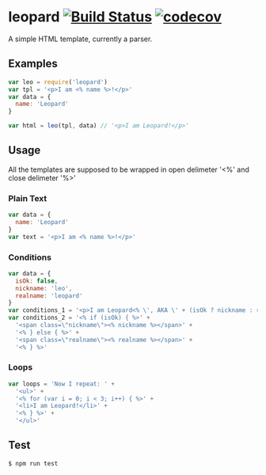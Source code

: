 # leopard [![Build Status](https://travis-ci.org/stop2stare/leopard.svg?branch=master)](https://travis-ci.org/stop2stare/leopard) [![codecov](https://codecov.io/gh/stop2stare/leopard/branch/master/graph/badge.svg)](https://codecov.io/gh/stop2stare/leopard)

A simple HTML template, currently a parser.

## Examples

``` js
var leo = require('leopard')
var tpl = '<p>I am <% name %>!</p>'
var data = {
  name: 'Leopard'
}

var html = leo(tpl, data) // '<p>I am Leopard!</p>'
```

## Usage

All the templates are supposed to be wrapped in open delimeter '<%' and close delimeter '%>'

### Plain Text

``` js
var data = {
  name: 'Leopard'
}
var text = '<p>I am <% name %>!</p>'
```

### Conditions

``` js
var data = {
  isOk: false,
  nickname: 'leo',
  realname: 'leopard'
}
var conditions_1 = '<p>I am Leopard<% \', AKA \' + (isOk ? nickname : realname) + \'!\' %></p>'
var conditions_2 = '<% if (isOk) { %>' +
  '<span class=\"nickname\"><% nickname %></span>' +
  '<% } else { %>' +
  '<span class=\"realname\"><% realname %></span>' +
  '<% } %>'
```

### Loops

``` js
var loops = 'Now I repeat: ' +
  '<ul>' +
  '<% for (var i = 0; i < 3; i++) { %>' +
  '<li>I am Leopard!</li>' +
  '<% } %>' +
  '</ul>'
```

## Test

``` shell
$ npm run test
```


